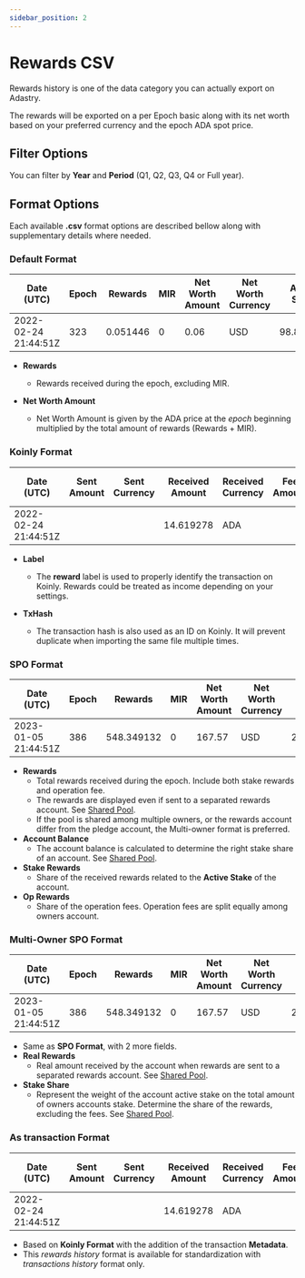 ```yaml
---
sidebar_position: 2
---
```


# Rewards CSV

Rewards history is one of the data category you can actually export on Adastry.

The rewards will be exported on a per Epoch basic along with its net worth based on your preferred currency
and the epoch ADA spot price.

## Filter Options

You can filter by **Year** and **Period** (Q1, Q2, Q3, Q4 or Full year).

## Format Options

Each available **.csv** format options are described bellow along with supplementary details where needed.

### Default Format

| Date (UTC)           | Epoch | Rewards  | MIR | Net Worth Amount  | Net Worth Currency | Active Stake  | Withdrawable  | Withdrawn | Description               |
|----------------------|-------|----------|-----|-------------------|--------------------|---------------|---------------|-----------|---------------------------|
| 2022-02-24 21:44:51Z | 323   | 0.051446 | 0   | 0.06              | USD                | 98.824643     | 0.051446      | 0         | Epoch 323 for stake1u9... |

- **Rewards**
  - Rewards received during the epoch, excluding MIR.

- **Net Worth Amount**
  - Net Worth Amount is given by the ADA price at the *epoch* beginning multiplied by the total amount of rewards (Rewards + MIR).

### Koinly Format

| Date (UTC)           | Sent Amount | Sent Currency | Received Amount | Received Currency | Fee Amount | Fee Currency | Net Worth Amount | Net Worth Currency | Label  | Description               | TxHash     |
|----------------------|-------------|---------------|-----------------|-------------------|------------|--------------|------------------|--------------------|--------|---------------------------|------------|
| 2022-02-24 21:44:51Z |             |               | 14.619278       | ADA               |            |              | 19.73            | USD                | reward | Epoch 319 for stake1u9... | c42c02a... |

- **Label**
  - The **reward** label is used to properly identify the transaction on Koinly. Rewards could be treated as income depending on your settings.

- **TxHash**
  - The transaction hash is also used as an ID on Koinly. It will prevent duplicate when importing the same file multiple times.

### SPO Format

| Date (UTC)           | Epoch | Rewards    | MIR | Net Worth Amount | Net Worth Currency | Active Stake | Account Balance | Stake Rewards | Op Rewards | Withdrawable | Withdrawn | Description               |
|----------------------|-------|------------|-----|------------------|--------------------|--------------|-----------------|---------------|------------|--------------|-----------|---------------------------|
| 2023-01-05 21:44:51Z | 386   | 548.349132 | 0   | 167.57           | USD                | 20739.034394 | 20521.586431    | 183.981623    | 364.367509 | 0            | 0         | Epoch 386 for stake1u9... |

- **Rewards**
  - Total rewards received during the epoch. Include both stake rewards and operation fee.
  - The rewards are displayed even if sent to a separated rewards account. See [Shared Pool](/learn/docs/services/shared-pool).
  - If the pool is shared among multiple owners, or the rewards account differ from the pledge account, the Multi-owner format is preferred.
- **Account Balance**
  - The account balance is calculated to determine the right stake share of an account. See [Shared Pool](/learn/docs/services/shared-pool).
- **Stake Rewards**
  - Share of the received rewards related to the **Active Stake** of the account.
- **Op Rewards**
  - Share of the operation fees. Operation fees are split equally among owners account.

### Multi-Owner SPO Format

| Date (UTC)           | Epoch | Rewards    | MIR | Net Worth Amount | Net Worth Currency | Active Stake | Account Balance | Real Rewards | Stake Rewards | Op Rewards | Stake Share        | Withdrawable | Withdrawn | Description               |
|----------------------|-------|------------|-----|------------------|--------------------|--------------|-----------------|--------------|---------------|------------|--------------------|--------------|-----------|---------------------------|
| 2023-01-05 21:44:51Z | 386   | 548.349132 | 0   | 167.57           | USD                | 20739.034394 | 20521.586431    | 0            | 183.981623    | 364.367509 | 0.6996442172906921 | 0            | 0         | Epoch 386 for stake1u9... |

- Same as **SPO Format**, with 2 more fields.
- **Real Rewards**
  - Real amount received by the account when rewards are sent to a separated rewards account. See [Shared Pool](/learn/docs/services/shared-pool).
- **Stake Share**
  - Represent the weight of the account active stake on the total amount of owners accounts stake. Determine the share of the rewards, excluding the fees. See [Shared Pool](/learn/docs/services/shared-pool).

### As transaction Format

| Date (UTC)           | Sent Amount | Sent Currency | Received Amount | Received Currency | Fee Amount | Fee Currency | Net Worth Amount | Net Worth Currency | Label  | Description               | TxHash     | Metadata |
|----------------------|-------------|---------------|-----------------|-------------------|------------|--------------|------------------|--------------------|--------|---------------------------|------------|----------|
| 2022-02-24 21:44:51Z |             |               | 14.619278       | ADA               |            |              | 19.73            | USD                | reward | Epoch 319 for stake1u9... | c42c02a... |          |

- Based on **Koinly Format** with the addition of the transaction **Metadata**.
- This *rewards history* format is available for standardization with *transactions history* format only.
